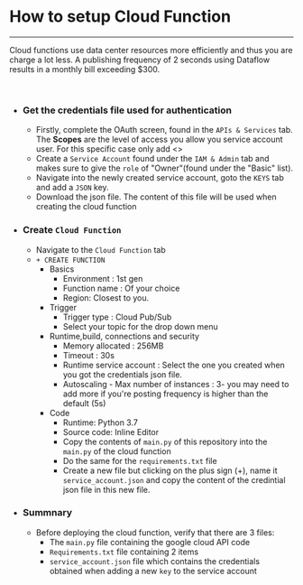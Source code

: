 # How to setup Cloud Function

---
Cloud functions use data center resources more efficiently and thus you are charge a lot less. A publishing frequency 
of 2 seconds using Dataflow results in a monthly bill exceeding $300. 

<br>

- ### Get the credentials file used for authentication
    - Firstly, complete the OAuth screen, found in the `APIs & Services` tab. The **Scopes** are the level of access you allow 
    you service account user. For this specific case only add <>
    - Create a `Service Account` found under the `IAM & Admin` tab and makes sure
    to give the `role` of "Owner"(found under the "Basic" list). 
    - Navigate into the newly created service account, goto the `KEYS` tab and add a
    `JSON` key. 
    - Download the json file. The content of this file will be used when creating the cloud function
- ### Create `Cloud Function`
  - Navigate to the `Cloud Function` tab
  - `+ CREATE FUNCTION`
    - Basics
      - Environment : 1st gen
      - Function name : Of your choice
      - Region: Closest to you. 
    - Trigger 
      - Trigger type : Cloud Pub/Sub
      - Select your topic for the drop down menu
    - Runtime,build, connections and security
      - Memory allocated : 256MB
      - Timeout : 30s 
      - Runtime service account : Select the one you created when you got the
      credentials json file. 
      - Autoscaling - Max number of instances : 3- you may need to add more if you're posting frequency is higher than 
      the default (5s)
    - Code
      - Runtime: Python 3.7
      - Source code: Inline Editor
      - Copy the contents of `main.py` of this repository into the `main.py` of the 
      cloud function
      - Do the same for the `requirements.txt` file
      - Create a new file but clicking on the plus sign (+), name it 
      `service_account.json` and copy the content of the credintial json file in 
      this new file.
- ### Summnary
  - Before deploying the cloud function, verify that there are 3 files:
    - The `main.py` file containing the google cloud API code
    - `Requirements.txt` file containing 2 items
    - `service_account.json` file which contains the credentials obtained when adding a 
    new `key` to the service account

